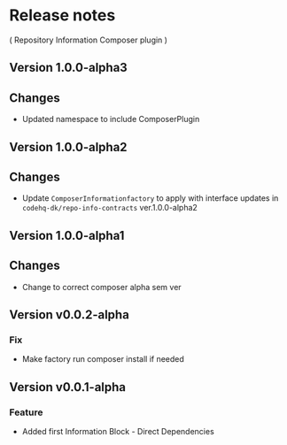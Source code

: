 # Release notes
( Repository Information Composer plugin )

## Version 1.0.0-alpha3
## Changes
* Updated namespace to include ComposerPlugin

## Version 1.0.0-alpha2
## Changes
* Update `ComposerInformationfactory` to apply with interface updates in `codehq-dk/repo-info-contracts` ver.1.0.0-alpha2

## Version 1.0.0-alpha1
## Changes
* Change to correct composer alpha sem ver

## Version v0.0.2-alpha
### Fix
* Make factory run composer install if needed

## Version v0.0.1-alpha
### Feature
* Added first Information Block - Direct Dependencies
